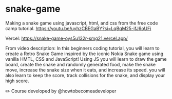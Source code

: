 # snake-game
Making a snake game using javascript, html, and css from the free code camp tutorial. https://youtu.be/uyhzCBEGaBY?si=LqBqM25-jfJ6oUFi

Vercel: https://snake-game-oys5u132r-smg21.vercel.app/

From video description:
In this beginners coding tutorial, you will learn to create a Retro Snake Game inspired by the iconic Nokia Snake game using vanilla HMTL, CSS and JavaScript! Using JS you will learn to draw the game board, create the snake and randomly generated food, make the snake move, increase the snake size when it eats, and increase its speed. you will also learn to keep the score, track collisions for the snake, and display your high score. 

✏️ Course developed by @howtobecomeadeveloper

